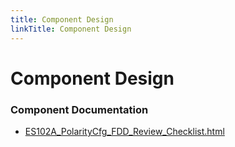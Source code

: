 ```yaml
---
title: Component Design
linkTitle: Component Design
---
```


# Component Design
### Component Documentation

- [ES102A_PolarityCfg_FDD_Review_Checklist.html](Doc/ES102A_PolarityCfg_FDD_Review_Checklist.html)

